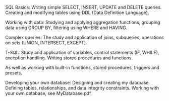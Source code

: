 SQL Basics: Writing simple SELECT, INSERT, UPDATE and DELETE queries. Creating and modifying tables using DDL (Data Definition Language).

Working with data: Studying and applying aggregation functions, grouping data using GROUP BY, filtering using WHERE and HAVING.

Complex queries: The study and application of joins, subqueries, operations on sets (UNION, INTERSECT, EXCEPT).

T-SQL: Study and application of variables, control statements (IF, WHILE), exception handling. Writing stored procedures and functions.

As well as working with built-in functions, stored procedures, triggers and presets.

Developing your own database: Designing and creating my database. Defining tables, relationships, and data integrity constraints. Working with your own database, see MyDatabase.pdf
